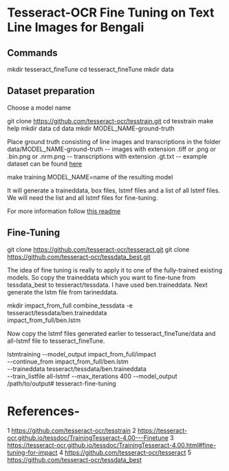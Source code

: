 # Tesseract-OCR Fine Tuning on Text Line Images for Bengali

## Commands

mkdir tesseract_fineTune
cd tesseract_fineTune
mkdir data

## Dataset preparation

Choose a model name

git clone https://github.com/tesseract-ocr/tesstrain.git
cd tesstrain
make help
mkdir data 
cd data 
mkdir MODEL_NAME-ground-truth

Place ground truth consisting of line images and transcriptions in the folder data/MODEL_NAME-ground-truth
-- images with extension .tiff or .png or .bin.png or .nrm.png
-- transcriptions with extension .gt.txt
-- example dataset can be found [here](https://github.com/tesseract-ocr/tesstrain/blob/master/ocrd-testset.zip) 

make training MODEL_NAME=name of the resulting model

It will generate a traineddata, box files, lstmf files and a list of all lstmf files. We will need the list and all lstmf files for fine-tuning.

For more information follow [this readme](https://github.com/tesseract-ocr/tesstrain)

## Fine-Tuning 

git clone https://github.com/tesseract-ocr/tesseract.git
git clone https://github.com/tesseract-ocr/tessdata_best.git

The idea of fine tuning is really to apply it to one of the fully-trained existing models.
So copy the traineddata which you want to fine-tune from tessdata_best to tesseract/tessdata. I have used ben.traineddata.
Next generate the lstm file from tarineddata.

mkdir impact_from_full
combine_tessdata -e tesseract/tessdata/ben.traineddata \
  impact_from_full/ben.lstm

Now copy the lstmf files generated earlier to tesseract_fineTune/data and all-lstmf file to tesseract_fineTune.

lstmtraining --model_output impact_from_full/impact \
--continue_from impact_from_full/ben.lstm \
--traineddata tesseract/tessdata/ben.traineddata \
--train_listfile all-lstmf --max_iterations 400
--model_output /path/to/output# tesseract-fine-tuning

# References-
1 https://github.com/tesseract-ocr/tesstrain
2 https://tesseract-ocr.github.io/tessdoc/TrainingTesseract-4.00---Finetune
3 https://tesseract-ocr.github.io/tessdoc/TrainingTesseract-4.00.html#fine-tuning-for-impact
4 https://github.com/tesseract-ocr/tesseract
5 https://github.com/tesseract-ocr/tessdata_best